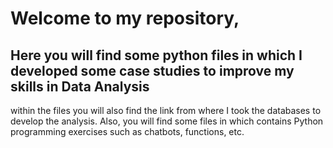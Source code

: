 # Welcome to my repository,
## Here you will find some python files in which I developed some case studies to improve my skills in Data Analysis 
within the files you will also find the link from where I took the databases to develop the analysis.
Also, you will find some files in which contains Python programming exercises such as chatbots, functions, etc.
